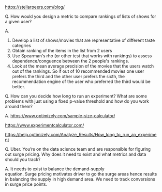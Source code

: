 https://stellarpeers.com/blog/



Q. How would you design a metric to compare rankings of lists of shows for a given user?

A. 
1) Develop a list of shows/movies that are representative of different taste categries 
2) Obtain ranking of the items in the list from 2 users
3) Use Spearman's rho (or other test that works with rankings) to assess dependence/conguence between the 2 people's rankings.
4) Look at the mean average precision of the movies that the users watch out of the rankings. So if out of 10 recommended movies one user prefers the third and the other user prefers the sixth, the recommendation engine of the user who preferred the third would be better.


Q. How can you decide how long to run an experiment? What are some problems with just using a fixed p-value threshold and how do you work around them?

A. https://www.optimizely.com/sample-size-calculator/

https://www.experimentcalculator.com/

https://help.optimizely.com/Analyze_Results/How_long_to_run_an_experiment

Q. Uber. You’re on the data science team and are responsible for figuring out surge pricing. Why does it need to exist and what metrics and data should you track?

A. It needs to exist to balance the demand-supply  
 equation. Surge pricing motivates driver to go the   surge areas hence results in balancing the supply in high demand area. We need to track conversions in surge price points.


